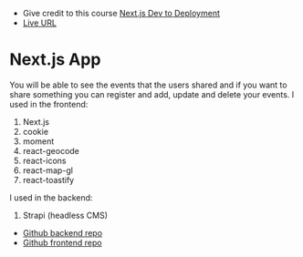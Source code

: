 - Give credit to this course [Next.js Dev to Deployment](https://www.udemy.com/course/nextjs-dev-to-deployment/) 
- [Live URL](https://ms-dj-events-next-js.vercel.app/)
# Next.js App

You will be able to see the events that the users shared and if you want to share something you can register and add, update and delete your events.
I used in the frontend:
1. Next.js
2. cookie
3. moment
4. react-geocode
5. react-icons
6. react-map-gl
7. react-toastify

I used in the backend:
1. Strapi (headless CMS)

- [Github backend repo](https://github.com/Mahmoud-Saadeh/dj-events-backend)
- [Github frontend repo](https://github.com/Mahmoud-Saadeh/DJ-Events-Next.Js)

